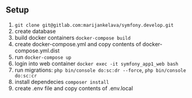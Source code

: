 ## Setup

1. `git clone git@gitlab.com:marijankelava/symfony.develop.git`
2. create database
3. build docker containers `docker-compose build`
4. create docker-compose.yml and copy contents of docker-compose.yml.dist
5. run `docker-compose up`
6. login into web container `docker exec -it symfony_app1_web bash`
7. run migrations:
   `php bin/console do:sc:dr --force`, 
   `php bin/console do:sc:cr`
8. install dependecies `composer install`
9. create .env file and copy contents of .env.local
